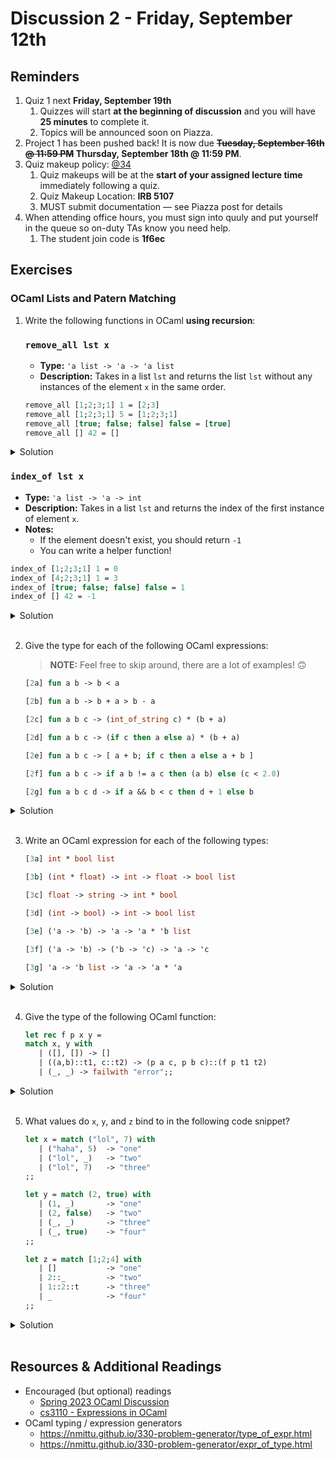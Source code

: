 # Discussion 2 - Friday, September 12th

## Reminders

1. Quiz 1 next **Friday, September 19th**
   1. Quizzes will start **at the beginning of discussion** and you will have **25 minutes** to complete it.
   1. Topics will be announced soon on Piazza.
3. Project 1 has been pushed back! It is now due **~~Tuesday, September 16th @ 11:59 PM~~ Thursday, September 18th @ 11:59 PM**.
4. Quiz makeup policy: [@34](https://piazza.com/class/mbjy6l6wnge4f2/post/34)
   1. Quiz makeups will be at the **start of your assigned lecture time** immediately following a quiz.
   1. Quiz Makeup Location: **IRB 5107**
   1. MUST submit documentation — see Piazza post for details
5. When attending office hours, you must sign into quuly and put yourself in the queue so on-duty TAs know you need help.
    1. The student join code is **1f6ec**    


## Exercises

### OCaml Lists and Patern Matching
1. Write the following functions in OCaml **using recursion**:

   ### `remove_all lst x`

   - **Type:** `'a list -> 'a -> 'a list`
   - **Description:** Takes in a list `lst` and returns the list `lst` without any instances of the element `x` in the same order.

   ```ocaml
   remove_all [1;2;3;1] 1 = [2;3]
   remove_all [1;2;3;1] 5 = [1;2;3;1]
   remove_all [true; false; false] false = [true]
   remove_all [] 42 = []
   ```

<details>
    <summary>Solution</summary>

    let rec remove_all lst x = match lst with
        | [] -> []
        | h::t -> if x = h then (remove_all t x) else h::(remove_all t x);;
    
</details>

   ### `index_of lst x`

   - **Type:** `'a list -> 'a -> int`
   - **Description:** Takes in a list `lst` and returns the index of the first instance of element `x`.
   - **Notes:**
     - If the element doesn't exist, you should return `-1`
     - You can write a helper function!

   ```ocaml
   index_of [1;2;3;1] 1 = 0
   index_of [4;2;3;1] 1 = 3
   index_of [true; false; false] false = 1
   index_of [] 42 = -1
   ```

<details>
    <summary>Solution</summary>
    
    let index_of lst x = 
        let rec helper lst x i = match lst with
        | [] -> -1
        | h::t -> if x = h then i else (helper t x (i + 1)) 
    in helper lst x 0;;
</details>
<br>

2. Give the type for each of the following OCaml expressions:

   > **NOTE:** Feel free to skip around, there are a lot of examples! 🙃

   ```ocaml
   [2a] fun a b -> b < a

   [2b] fun a b -> b + a > b - a

   [2c] fun a b c -> (int_of_string c) * (b + a)

   [2d] fun a b c -> (if c then a else a) * (b + a)

   [2e] fun a b c -> [ a + b; if c then a else a + b ]

   [2f] fun a b c -> if a b != a c then (a b) else (c < 2.0)

   [2g] fun a b c d -> if a && b < c then d + 1 else b
   ```

<details>
    <summary>Solution</summary>
    
    [2a] 'a -> 'a -> bool

    [2b] int -> int -> bool

    [2c] int -> int -> string -> int

    [2d] int -> int -> bool -> int

    [2e] int -> int -> bool -> int list

    [2f] (float -> bool) -> float -> float -> bool

    [2g] bool -> int -> int -> int -> int
</details>
<br>

3. Write an OCaml expression for each of the following types:

   ```ocaml
   [3a] int * bool list

   [3b] (int * float) -> int -> float -> bool list

   [3c] float -> string -> int * bool

   [3d] (int -> bool) -> int -> bool list

   [3e] ('a -> 'b) -> 'a -> 'a * 'b list

   [3f] ('a -> 'b) -> ('b -> 'c) -> 'a -> 'c

   [3g] 'a -> 'b list -> 'a -> 'a * 'a
   ```

<details>
    <summary>Solution</summary>
    
    [3a] (1, [true])
    (* NOTE: same thing as `int * (bool list)` *)

    [3b] fun (a, b) c d -> [a + 1 = c; b +. 1.0 = d]

    [3c] fun a b -> (int_of_float a, b = "a")

    [3d] fun f a -> [f a; a = 2]

    [3e] fun f a -> (a, [f a])

    [3f] fun f g a -> g (f a)

    [3g] fun a b c -> if (a = c && b = []) then (a,a) else (c,c)
</details>
<br>

4. Give the type of the following OCaml function:

   ```ocaml
   let rec f p x y =
   match x, y with
      | ([], []) -> []
      | ((a,b)::t1, c::t2) -> (p a c, p b c)::(f p t1 t2)
      | (_, _) -> failwith "error";;
   ```

<details>
    <summary>Solution</summary>
    
    ('a -> 'b -> 'c) -> ('a * 'a) list -> 'b list -> ('c * 'c) list
</details>
<br>

5. What values do `x`, `y`, and `z` bind to in the following code snippet?

   ```ocaml
   let x = match ("lol", 7) with
      | ("haha", 5)  -> "one"
      | ("lol", _)   -> "two"
      | ("lol", 7)   -> "three"
   ;;

   let y = match (2, true) with
      | (1, _)       -> "one"
      | (2, false)   -> "two"
      | (_, _)       -> "three"
      | (_, true)    -> "four"
   ;;

   let z = match [1;2;4] with
      | []           -> "one"
      | 2::_         -> "two"
      | 1::2::t      -> "three"
      | _            -> "four"
   ;;
   ```

<details>
    <summary>Solution</summary>
    
    x: two
    y: three
    z: three
</details>
<br>


## Resources & Additional Readings

- Encouraged (but optional) readings
  - [Spring 2023 OCaml Discussion](https://github.com/cmsc330-umd/spring23/tree/main/discussions/d3_ocaml)
  - [cs3110 - Expressions in OCaml](https://cs3110.github.io/textbook/chapters/basics/expressions.html)
- OCaml typing / expression generators
  - https://nmittu.github.io/330-problem-generator/type_of_expr.html
  - https://nmittu.github.io/330-problem-generator/expr_of_type.html
